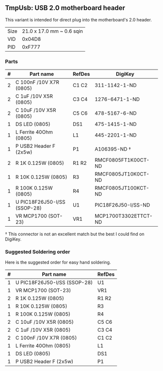 ## TmpUsb: USB 2.0 motherboard header

This variant is intended for direct plug into the motherboard's 2.0 header.

|      |                           |
|------|---------------------------|
| Size | 21.0 x 17.0 mm ~ 0.6 sqin |
| VID  | 0x04D8                    |
| PID  | 0xF777                    |


### Parts

|  # | Part name                            | RefDes  | DigiKey              |
|---:|--------------------------------------|---------|----------------------|
|  2 | C 100nF /10V X7R (0805)              | C1 C2   | 311-1142-1-ND        |
|  2 | C 1uF /10V X5R (0805)                | C3 C4   | 1276-6471-1-ND       |
|  2 | C 10uF /10V X5R (0805)               | C5 C6   | 478-5167-6-ND        |
|  1 | DS LED (0805)                        | DS1     | 475-1415-1-ND        |
|  1 | L Ferrite 40Ohm (0805)               | L1      | 445-2201-1-ND        |
|  1 | P USB2 Header F (2x5w)               | P1      | A106395-ND †         |
|  2 | R 1K 0.125W (0805)                   | R1 R2   | RMCF0805FT1K00CT-ND  |
|  1 | R 10K 0.125W (0805)                  | R3      | RMCF0805JT10K0CT-ND  |
|  1 | R 100K 0.125W (0805)                 | R4      | RMCF0805JT100KCT-ND  |
|  1 | U PIC18F26J50-I/SS (SSOP-28)         | U1      | PIC18F26J50-I/SS-ND  |
|  1 | VR MCP1700 (SOT-23)                  | VR1     | MCP1700T3302ETTCT-ND |

† This connector is not an excellent match but the best I could find on
  DigiKey.


### Suggested Soldering order

Here is the suggested order for easy hand soldering.


|  # | Part name                            | RefDes  |
|---:|--------------------------------------|---------|
|  1 | U PIC18F26J50-I/SS (SSOP-28)         | U1      |
|  1 | VR MCP1700 (SOT-23)                  | VR1     |
|  2 | R 1K 0.125W (0805)                   | R1 R2   |
|  1 | R 10K 0.125W (0805)                  | R3      |
|  1 | R 100K 0.125W (0805)                 | R4      |
|  2 | C 10uF /10V X5R (0805)               | C5 C6   |
|  2 | C 1uF /10V X5R (0805)                | C3 C4   |
|  2 | C 100nF /10V X7R (0805)              | C1 C2   |
|  1 | L Ferrite 40Ohm (0805)               | L1      |
|  1 | DS LED (0805)                        | DS1     |
|  1 | P USB2 Header F (2x5w)               | P1      |

